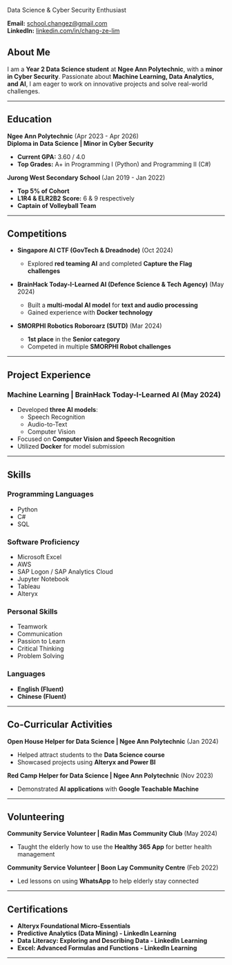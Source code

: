 Data Science & Cyber Security Enthusiast  

**Email:** school.changez@gmail.com  
**LinkedIn:** [linkedin.com/in/chang-ze-lim](https://www.linkedin.com/in/chang-ze-lim/)  

## About Me  

I am a **Year 2 Data Science student** at **Ngee Ann Polytechnic**, with a **minor in Cyber Security**. Passionate about **Machine Learning, Data Analytics, and AI**, I am eager to work on innovative projects and solve real-world challenges.  

---

## Education  

**Ngee Ann Polytechnic** (Apr 2023 - Apr 2026)  
**Diploma in Data Science | Minor in Cyber Security**  
- **Current GPA:** 3.60 / 4.0  
- **Top Grades:** A+ in Programming I (Python) and Programming II (C#)  

**Jurong West Secondary School** (Jan 2019 - Jan 2022)  
- **Top 5% of Cohort**  
- **L1R4 & ELR2B2 Score:** 6 & 9 respectively  
- **Captain of Volleyball Team**  

---

## Competitions  

- **Singapore AI CTF (GovTech & Dreadnode)** (Oct 2024)  
  - Explored **red teaming AI** and completed **Capture the Flag challenges**  

- **BrainHack Today-I-Learned AI (Defence Science & Tech Agency)** (May 2024)  
  - Built a **multi-modal AI model** for **text and audio processing**  
  - Gained experience with **Docker technology**  

- **SMORPHI Robotics Roboroarz (SUTD)** (Mar 2024)  
  - **1st place** in the **Senior category**  
  - Competed in multiple **SMORPHI Robot challenges**  

---

## Project Experience  

### Machine Learning | BrainHack Today-I-Learned AI (May 2024)  
- Developed **three AI models**:  
  - Speech Recognition  
  - Audio-to-Text  
  - Computer Vision  
- Focused on **Computer Vision and Speech Recognition**  
- Utilized **Docker** for model submission  

---

## Skills  

### Programming Languages  
- Python  
- C#  
- SQL  

### Software Proficiency  
- Microsoft Excel  
- AWS  
- SAP Logon / SAP Analytics Cloud  
- Jupyter Notebook  
- Tableau  
- Alteryx  

### Personal Skills  
- Teamwork  
- Communication  
- Passion to Learn  
- Critical Thinking  
- Problem Solving  

### Languages  
- **English (Fluent)**  
- **Chinese (Fluent)**  

---

## Co-Curricular Activities  

**Open House Helper for Data Science | Ngee Ann Polytechnic** (Jan 2024)  
- Helped attract students to the **Data Science course**  
- Showcased projects using **Alteryx and Power BI**  

**Red Camp Helper for Data Science | Ngee Ann Polytechnic** (Nov 2023)  
- Demonstrated **AI applications** with **Google Teachable Machine**  

---

## Volunteering  

**Community Service Volunteer | Radin Mas Community Club** (May 2024)  
- Taught the elderly how to use the **Healthy 365 App** for better health management  

**Community Service Volunteer | Boon Lay Community Centre** (Feb 2022)  
- Led lessons on using **WhatsApp** to help elderly stay connected  

---

## Certifications  

- **Alteryx Foundational Micro-Essentials**  
- **Predictive Analytics (Data Mining) - LinkedIn Learning**  
- **Data Literacy: Exploring and Describing Data - LinkedIn Learning**  
- **Excel: Advanced Formulas and Functions - LinkedIn Learning**  

---
